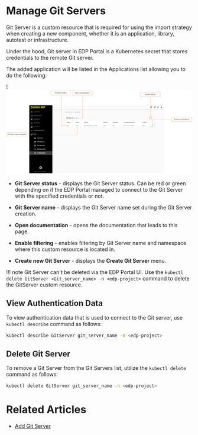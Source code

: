 # Manage Git Servers

Git Server is a custom resource that is required for using the import strategy when creating a new component, whether it is an application, library, autotest or infrastructure.

Under the hood, Git server in EDP Portal is a Kubernetes secret that stores credentials to the remote Git server.

The added application will be listed in the Applications list allowing you to do the following:

!![Git Server menu](../assets/user-guide/edp-portal-git-server-overview.png "Git Server menu")

* **Git Server status** - displays the Git Server status. Can be red or green depending on if the EDP Portal managed to connect to the Git Server with the specified credentials or not.

* **Git Server name** - displays the Git Server name set during the Git Server creation.

* **Open documentation** - opens the documentation that leads to this page.

* **Enable filtering** - enables filtering by Git Server name and namespace where this custom resource is located in.

* **Create new Git Server** - displays the **Create Git Server** menu.

!!! note
    Git Server can't be deleted via the EDP Portal UI. Use the `kubectl delete GitServer <Git_server_name> -n <edp-project>` command to delete the GitServer custom resource.

## View Authentication Data

To view authentication data that is used to connect to the Git server, use `kubectl describe` command as follows:

  ```bash
  kubectl describe GitServer git_server_name -n <edp-project>
  ```

## Delete Git Server

To remove a Git Server from the Git Servers list, utilize the `kubectl delete` command as follows:

  ```bash
  kubectl delete GitServer git_server_name -n <edp-project>
  ```

# Related Articles

* [Add Git Server](../user-guide/add-git-server.md)

